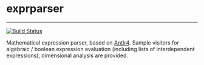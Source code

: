 # exprparser 

--------------------------
[![Build Status](https://travis-ci.org/LEMS/expr-parser.svg?branch=master)](https://travis-ci.org/LEMS/expr-parser)


Mathematical expression parser, based on [Antlr4](http://www.antlr.org/). Sample visitors for algebraic / boolean expression evaluation (including lists of interdependent expressions), dimensional analysis are provided. 
